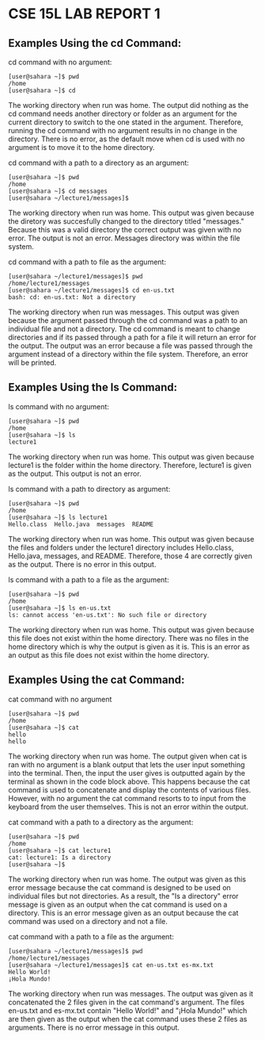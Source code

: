 # CSE 15L LAB REPORT 1

## Examples Using the cd Command:

cd command with no argument:

```
[user@sahara ~]$ pwd
/home
[user@sahara ~]$ cd
```
The working directory when run was home. The output did nothing as the cd command needs another directory or folder as an argument for the current directory to switch to the one stated in the argument. Therefore, running the cd command with no argument results in no change in the directory. 
There is no error, as the default move when cd is used with no argument is to move it to the home directory. 


cd command with a path to a directory as an argument:

```
[user@sahara ~]$ pwd
/home
[user@sahara ~]$ cd messages
[user@sahara ~/lecture1/messages]$
```
The working directory when run was home. This output was given because the diretory was succesfully changed to the directory titled "messages." Because this was a valid directory the correct output was given with no error.
The output is not an error. Messages directory was within the file system. 

cd command with a path to file as the argument:

```
[user@sahara ~/lecture1/messages]$ pwd
/home/lecture1/messages
[user@sahara ~/lecture1/messages]$ cd en-us.txt
bash: cd: en-us.txt: Not a directory
```

The working directory when run was messages. This output was given because the argument passed through the cd command was a path to an individual file and not a directory. The cd command is meant to change directories and if its passed through a path for a file it will return an error for the output.
The output was an error because a file was passed through the argument instead of a directory within the file system. Therefore, an error will be printed. 

## Examples Using the ls Command:

ls command with no argument:

```
[user@sahara ~]$ pwd
/home
[user@sahara ~]$ ls
lecture1
```

The working directory when run was home. This output was given because lecture1 is the folder within the home directory. Therefore, lecture1 is given as the output. This output is not an error. 

ls command with a path to directory as argument: 

```
[user@sahara ~]$ pwd
/home
[user@sahara ~]$ ls lecture1
Hello.class  Hello.java  messages  README
```

The working directory when run was home. This output was given because the files and folders under the lecture1 directory includes Hello.class, Hello.java, messages, and README. Therefore, those 4 are correctly given as the output. There is no error in this output.

ls command with a path to a file as the argument:

```
[user@sahara ~]$ pwd
/home
[user@sahara ~]$ ls en-us.txt
ls: cannot access 'en-us.txt': No such file or directory
```

The working directory when run was home. This output was given because this file does not exist within the home directory. There was no files in the home directory which is why the output is given as it is. This is an error as an output as this file does not exist within the home directory. 

## Examples Using the cat Command: 

cat command with no argument

```
[user@sahara ~]$ pwd
/home
[user@sahara ~]$ cat
hello
hello
```

The working directory when run was home. The output given when cat is ran with no argument is a blank output that lets the user input something into the terminal. Then, the input the user gives is outputted again by the terminal as shown in the code block above. This happens because the cat command is used to concatenate and display the contents of various files. However, with no argument the cat command resorts to to input from the keyboard from the user themselves. This is not an error within the output. 

cat command with a path to a directory as the argument:

```
[user@sahara ~]$ pwd
/home
[user@sahara ~]$ cat lecture1
cat: lecture1: Is a directory
[user@sahara ~]$ 
```

The working directory when run was home. The output was given as this error message because the cat command is designed to be used on individual files but not directories. As a result, the "Is a directory" error message is given as an output when the cat command is used on a directory. This is an error message given as an output because the cat command was used on a directory and not a file. 

cat command with a path to a file as the argument:

```
[user@sahara ~/lecture1/messages]$ pwd
/home/lecture1/messages
[user@sahara ~/lecture1/messages]$ cat en-us.txt es-mx.txt
Hello World!
¡Hola Mundo!
```

The working directory when run was messages. The output was given as it concatenated the 2 files given in the cat command's argument. The files en-us.txt and es-mx.txt contain "Hello World!" and "¡Hola Mundo!" which are then given as the output when the cat command uses these 2 files as arguments. There is no error message in this output. 






